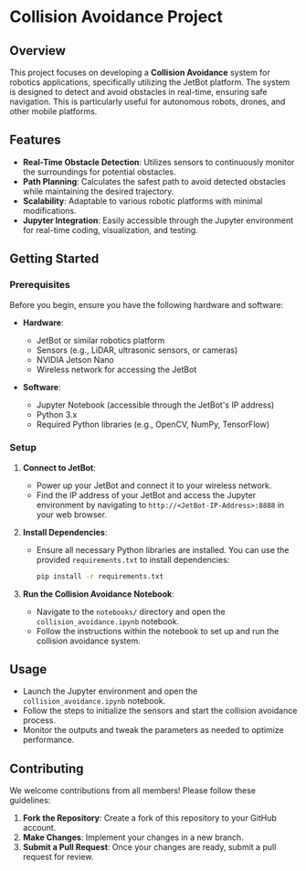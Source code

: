 # Collision Avoidance Project

## Overview

This project focuses on developing a **Collision Avoidance** system for robotics applications, specifically utilizing the JetBot platform. The system is designed to detect and avoid obstacles in real-time, ensuring safe navigation. This is particularly useful for autonomous robots, drones, and other mobile platforms.

## Features

- **Real-Time Obstacle Detection**: Utilizes sensors to continuously monitor the surroundings for potential obstacles.
- **Path Planning**: Calculates the safest path to avoid detected obstacles while maintaining the desired trajectory.
- **Scalability**: Adaptable to various robotic platforms with minimal modifications.
- **Jupyter Integration**: Easily accessible through the Jupyter environment for real-time coding, visualization, and testing.

## Getting Started

### Prerequisites

Before you begin, ensure you have the following hardware and software:

- **Hardware**:
  - JetBot or similar robotics platform
  - Sensors (e.g., LiDAR, ultrasonic sensors, or cameras)
  - NVIDIA Jetson Nano
  - Wireless network for accessing the JetBot

- **Software**:
  - Jupyter Notebook (accessible through the JetBot's IP address)
  - Python 3.x
  - Required Python libraries (e.g., OpenCV, NumPy, TensorFlow)

### Setup

1. **Connect to JetBot**:
   - Power up your JetBot and connect it to your wireless network.
   - Find the IP address of your JetBot and access the Jupyter environment by navigating to `http://<JetBot-IP-Address>:8888` in your web browser.

2. **Install Dependencies**:
   - Ensure all necessary Python libraries are installed. You can use the provided `requirements.txt` to install dependencies:
     ```bash
     pip install -r requirements.txt
     ```

3. **Run the Collision Avoidance Notebook**:
   - Navigate to the `notebooks/` directory and open the `collision_avoidance.ipynb` notebook.
   - Follow the instructions within the notebook to set up and run the collision avoidance system.

## Usage

- Launch the Jupyter environment and open the `collision_avoidance.ipynb` notebook.
- Follow the steps to initialize the sensors and start the collision avoidance process.
- Monitor the outputs and tweak the parameters as needed to optimize performance.

## Contributing

We welcome contributions from all members! Please follow these guidelines:

1. **Fork the Repository**: Create a fork of this repository to your GitHub account.
2. **Make Changes**: Implement your changes in a new branch.
3. **Submit a Pull Request**: Once your changes are ready, submit a pull request for review.


